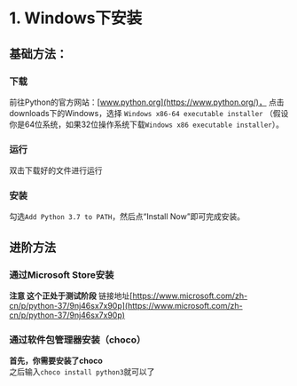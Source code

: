 # 1. Windows下安装

## 基础方法：

### 下载

前往Python的官方网站：[www.python.org](https://www.python.org/)， 点击downloads下的Windows，选择 `Windows x86-64 executable installer` （假设你是64位系统，如果32位操作系统下载`Windows x86 executable installer`）。

### 运行

双击下载好的文件进行运行

### 安装

勾选`Add Python 3.7 to PATH`，然后点“Install Now”即可完成安装。

## 进阶方法

### 通过Microsoft Store安装

**注意 这个正处于测试阶段** 链接地址[https://www.microsoft.com/zh-cn/p/python-37/9nj46sx7x90p](https://www.microsoft.com/zh-cn/p/python-37/9nj46sx7x90p)

### 通过软件包管理器安装（choco）

**首先，你需要安装了choco**  
之后输入`choco install python3`就可以了

